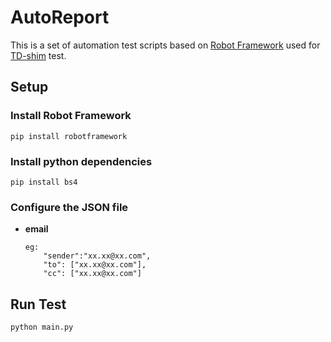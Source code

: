 # AutoReport
This is a set of automation test scripts based on [Robot Framework](https://github.com/robotframework/robotframework) used for [TD-shim](https://github.com/confidential-containers/td-shim) test.

## Setup
### Install Robot Framework
```
pip install robotframework
```

### Install python dependencies
```
pip install bs4
```

### Configure the JSON file

- **email**
    ```
    eg:
        "sender":"xx.xx@xx.com",
        "to": ["xx.xx@xx.com"],
        "cc": ["xx.xx@xx.com"]
    ```

## Run Test
```
python main.py
```